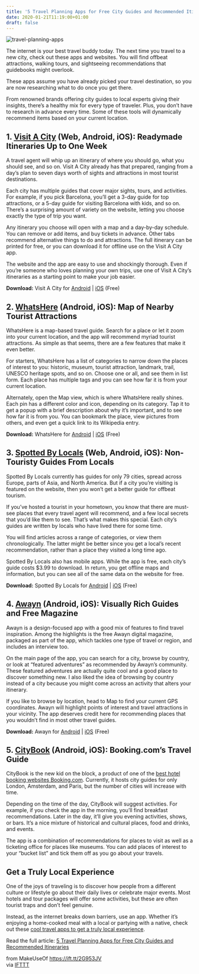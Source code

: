 ```yaml
---
title: '5 Travel Planning Apps for Free City Guides and Recommended Itineraries'
date: 2020-01-21T11:19:00+01:00
draft: false
---
```


![travel-planning-apps](https://static.makeuseof.com/wp-content/uploads/2020/01/travel-planning-apps.jpg)

The internet is your best travel buddy today. The next time you travel to a new city, check out these apps and websites. You will find offbeat attractions, walking tours, and sightseeing recommendations that guidebooks might overlook.

These apps assume you have already picked your travel destination, so you are now researching what to do once you get there.

From renowned brands offering city guides to local experts giving their insights, there’s a healthy mix for every type of traveler. Plus, you don’t have to research in advance every time. Some of these tools will dynamically recommend items based on your current location.

1\. [Visit A City](https://www.visitacity.com/) (Web, Android, iOS): Readymade Itineraries Up to One Week
---------------------------------------------------------------------------------------------------------

A travel agent will whip up an itinerary of where you should go, what you should see, and so on. Visit A City already has that prepared, ranging from a day’s plan to seven days worth of sights and attractions in most tourist destinations.

Each city has multiple guides that cover major sights, tours, and activities. For example, if you pick Barcelona, you’ll get a 3-day guide for top attractions, or a 5-day guide for visiting Barcelona with kids, and so on. There’s a surprising amount of variety on the website, letting you choose exactly the type of trip you want.

Any itinerary you choose will open with a map and a day-by-day schedule. You can remove or add items, and buy tickets in advance. Other tabs recommend alternative things to do and attractions. The full itinerary can be printed for free, or you can download it for offline use on the Visit A City app.

The website and the app are easy to use and shockingly thorough. Even if you’re someone who loves planning your own trips, use one of Visit A City’s itineraries as a starting point to make your job easier.

**Download:** Visit A City for [Android](https://play.google.com/store/apps/details?id=com.visitacity.visitacityapp&hl=en_IN) | [iOS](https://apps.apple.com/us/app/visit-a-city-offline-guides/id985996026) (Free)

2\. [WhatsHere](https://www.whatshereapp.com/) (Android, iOS): Map of Nearby Tourist Attractions
------------------------------------------------------------------------------------------------

[](//static.makeuseof.com/wp-content/uploads/2020/01/city-travel-guides-tourists-whatshere-1.jpg)

[](//static.makeuseof.com/wp-content/uploads/2020/01/city-travel-guides-tourists-whatshere-2.jpg)

WhatsHere is a map-based travel guide. Search for a place or let it zoom into your current location, and the app will recommend myriad tourist attractions. As simple as that seems, there are a few features that make it even better.

For starters, WhatsHere has a list of categories to narrow down the places of interest to you: historic, museum, tourist attraction, landmark, trail, UNESCO heritage spots, and so on. Choose one or all, and see them in list form. Each place has multiple tags and you can see how far it is from your current location.

Alternately, open the Map view, which is where WhatsHere really shines. Each pin has a different color and icon, depending on its category. Tap it to get a popup with a brief description about why it’s important, and to see how far it is from you. You can bookmark the place, view pictures from others, and even get a quick link to its Wikipedia entry.

**Download:** WhatsHere for [Android](https://play.google.com/store/apps/details?id=com.techanywhereinc.whatshere) | [iOS](https://apps.apple.com/us/app/whatshere-travel-app/id1350631336?ls=1) (Free)

3\. [Spotted By Locals](https://www.spottedbylocals.com/) (Web, Android, iOS): Non-Touristy Guides From Locals
--------------------------------------------------------------------------------------------------------------

Spotted By Locals currently has guides for only 79 cities, spread across Europe, parts of Asia, and North America. But if a city you’re visiting is featured on the website, then you won’t get a better guide for offbeat tourism.

If you’ve hosted a tourist in your hometown, you know that there are must-see places that every travel agent will recommend, and a few local secrets that you’d like them to see. That’s what makes this special. Each city’s guides are written by locals who have lived there for some time.

You will find articles across a range of categories, or view them chronologically. The latter might be better since you get a local’s recent recommendation, rather than a place they visited a long time ago.

Spotted By Locals also has mobile apps. While the app is free, each city’s guide costs $3.99 to download. In return, you get offline maps and information, but you can see all of the same data on the website for free.

**Download:** Spotted By Locals for [Android](https://play.google.com/store/apps/details?id=com.spottedbylocals.guide) | [iOS](https://apps.apple.com/app/apple-store/id470967003) (Free)

4\. [Awayn](https://www.awayn.com/) (Android, iOS): Visually Rich Guides and Free Magazine
------------------------------------------------------------------------------------------

[](//static.makeuseof.com/wp-content/uploads/2020/01/city-travel-guides-tourists-awayn-1.jpg)

[](//static.makeuseof.com/wp-content/uploads/2020/01/city-travel-guides-tourists-awayn-3.jpg)

Awayn is a design-focused app with a good mix of features to find travel inspiration. Among the highlights is the free Awayn digital magazine, packaged as part of the app, which tackles one type of travel or region, and includes an interview too.

On the main page of the app, you can search for a city, browse by country, or look at “featured adventures” as recommended by Awayn’s community. These featured adventures are actually quite cool and a good place to discover something new. I also liked the idea of browsing by country instead of a city because you might come across an activity that alters your itinerary.

If you like to browse by location, head to Map to find your current GPS coordinates. Awayn will highlight points of interest and travel attractions in your vicinity. The app deserves credit here for recommending places that you wouldn’t find in most other travel guides.

**Download:** Awayn for [Android](https://play.google.com/store/apps/details?id=com.awayn) | [iOS](https://apps.apple.com/us/app/awayn/id1474039544) (Free)

5\. [CityBook](https://citybook.booking.com/) (Android, iOS): Booking.com’s Travel Guide
----------------------------------------------------------------------------------------

[](//static.makeuseof.com/wp-content/uploads/2020/01/city-travel-guides-tourists-citybook-1.jpg)

[](//static.makeuseof.com/wp-content/uploads/2020/01/city-travel-guides-tourists-citybook-2.jpg)

[](//static.makeuseof.com/wp-content/uploads/2020/01/city-travel-guides-tourists-citybook-3.jpg)

CityBook is the new kid on the block, a product of one of the [best hotel booking websites Booking.com](//www.makeuseof.com/tag/booking-cheap-hotel-holiday-deals/). Currently, it hosts city guides for only London, Amsterdam, and Paris, but the number of cities will increase with time.

Depending on the time of the day, CityBook will suggest activities. For example, if you check the app in the morning, you’ll find breakfast recommendations. Later in the day, it’ll give you evening activities, shows, or bars. It’s a nice mixture of historical and cultural places, food and drinks, and events.

The app is a combination of recommendations for places to visit as well as a ticketing office for places like museums. You can add places of interest to your “bucket list” and tick them off as you go about your travels.

Get a Truly Local Experience
----------------------------

One of the joys of traveling is to discover how people from a different culture or lifestyle go about their daily lives or celebrate major events. Most hotels and tour packages will offer some activities, but these are often tourist traps and don’t feel genuine.

Instead, as the internet breaks down barriers, use an app. Whether it’s enjoying a home-cooked meal with a local or partying with a native, check out these [cool travel apps to get a truly local experience](//www.makeuseof.com/tag/5-cool-travel-tools-get-truly-local-experience/).

Read the full article: [5 Travel Planning Apps for Free City Guides and Recommended Itineraries](https://www.makeuseof.com/tag/travel-planning-apps-free-city-guides-itineraries/)

  
  
from MakeUseOf https://ift.tt/2G953JV  
via [IFTTT](https://ifttt.com/?ref=da&site=blogger)